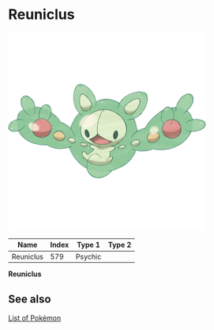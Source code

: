 # Reuniclus


![Reuniclus](images/579.png)

| **Name** | **Index** | **Type 1** | **Type 2** |
|----|----|----|----|
| Reuniclus | 579 | Psychic  |  |

**Reuniclus** 

## See also

[List of Pokémon](../pokemon.md)
